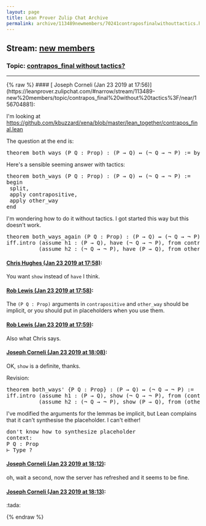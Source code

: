 ```yaml
---
layout: page
title: Lean Prover Zulip Chat Archive 
permalink: archive/113489newmembers/70241contraposfinalwithouttactics.html
---
```


## Stream: [new members](https://leanprover-community.github.io/archive/113489newmembers/index.html)
### Topic: [contrapos_final without tactics?](https://leanprover-community.github.io/archive/113489newmembers/70241contraposfinalwithouttactics.html)

---

<base href="https://leanprover.zulipchat.com">
{% raw %}
#### [ Joseph Corneli (Jan 23 2019 at 17:56)](https://leanprover.zulipchat.com/#narrow/stream/113489-new%20members/topic/contrapos_final%20without%20tactics%3F/near/156704881):
<p>I'm looking at <a href="https://github.com/kbuzzard/xena/blob/master/lean_together/contrapos_final.lean" target="_blank" title="https://github.com/kbuzzard/xena/blob/master/lean_together/contrapos_final.lean">https://github.com/kbuzzard/xena/blob/master/lean_together/contrapos_final.lean</a></p>
<p>The question at the end is:</p>
<div class="codehilite"><pre><span></span>theorem both_ways (P Q : Prop) : (P → Q) ↔ (¬ Q → ¬ P) := by ??
</pre></div>


<p>Here's a sensible seeming answer with tactics:</p>
<div class="codehilite"><pre><span></span>theorem both_ways (P Q : Prop) : (P → Q) ↔ (¬ Q → ¬ P) :=
begin
 split,
 apply contrapositive,
 apply other_way
end
</pre></div>


<p>I'm wondering how to do it without tactics.   I got started this way but this doesn't work.</p>
<div class="codehilite"><pre><span></span>theorem both_ways_again (P Q : Prop) : (P → Q) ↔ (¬ Q → ¬ P) :=
iff.intro (assume h1 : (P → Q), have (¬ Q → ¬ P), from contrapositive h1)
          (assume h2 : (¬ Q → ¬ P), have (P → Q), from other_way h2)
</pre></div>

#### [ Chris Hughes (Jan 23 2019 at 17:58)](https://leanprover.zulipchat.com/#narrow/stream/113489-new%20members/topic/contrapos_final%20without%20tactics%3F/near/156705017):
<p>You want <code>show</code> instead of <code>have</code> I think.</p>

#### [ Rob Lewis (Jan 23 2019 at 17:58)](https://leanprover.zulipchat.com/#narrow/stream/113489-new%20members/topic/contrapos_final%20without%20tactics%3F/near/156705048):
<p>The <code>(P Q : Prop)</code> arguments in <code>contrapositive</code> and <code>other_way</code> should be implicit, or you should put in placeholders when you use them.</p>

#### [ Rob Lewis (Jan 23 2019 at 17:59)](https://leanprover.zulipchat.com/#narrow/stream/113489-new%20members/topic/contrapos_final%20without%20tactics%3F/near/156705101):
<p>Also what Chris says.</p>

#### [ Joseph Corneli (Jan 23 2019 at 18:08)](https://leanprover.zulipchat.com/#narrow/stream/113489-new%20members/topic/contrapos_final%20without%20tactics%3F/near/156705905):
<p>OK, <code>show</code> is a definite, thanks.</p>
<p>Revision:</p>
<div class="codehilite"><pre><span></span>theorem both_ways&#39; {P Q : Prop} : (P → Q) ↔ (¬ Q → ¬ P) :=
iff.intro (assume h1 : (P → Q), show (¬ Q → ¬ P), from (contrapositive h1))
          (assume h2 : (¬ Q → ¬ P), show (P → Q), from (other_way h2))
</pre></div>


<p>I've modified the arguments for the lemmas be implicit, but Lean complains that it can't synthesise the placeholder.  I can't either!</p>
<div class="codehilite"><pre><span></span>don&#39;t know how to synthesize placeholder
context:
P Q : Prop
⊢ Type ?
</pre></div>

#### [ Joseph Corneli (Jan 23 2019 at 18:12)](https://leanprover.zulipchat.com/#narrow/stream/113489-new%20members/topic/contrapos_final%20without%20tactics%3F/near/156706290):
<p>oh, wait a second, now the server has refreshed and it seems to be fine.</p>

#### [ Joseph Corneli (Jan 23 2019 at 18:13)](https://leanprover.zulipchat.com/#narrow/stream/113489-new%20members/topic/contrapos_final%20without%20tactics%3F/near/156706332):
<p><span aria-label="tada" class="emoji emoji-1f389" role="img" title="tada">:tada:</span></p>


{% endraw %}

